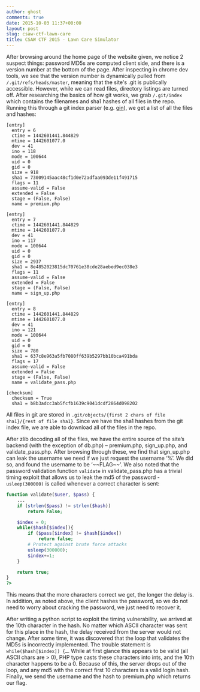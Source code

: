```yaml
---
author: ghost
comments: true
date: 2015-10-03 11:37+00:00
layout: post
slug: csaw-ctf-lawn-care
title: CSAW CTF 2015 - Lawn Care Simulator
---
```


After browsing around the home page of the website given, we notice 2 suspect things: password MD5s are computed client side, and there is a version number at the bottom of the page. After inspecting in chrome dev tools, we see that the version number is dynamically pulled from `/.git/refs/heads/master`, meaning that the site's .git is publically accessible. However, while we can read files, directory listings are turned off. After researching the basics of how git works, we grab `/.git/index` which contains the filenames and sha1 hashes of all files in the repo. Running this through a git index parser (e.g. [gin](https://github.com/sbp/gin)), we get a list of all the files and hashes:

```
[entry]
  entry = 6
  ctime = 1442601441.844829
  mtime = 1442601077.0
  dev = 41
  ino = 118
  mode = 100644
  uid = 0
  gid = 0
  size = 918
  sha1 = 73009145aac48cf1d0e72adfaa093de11f491715
  flags = 11
  assume-valid = False
  extended = False
  stage = (False, False)
  name = premium.php

[entry]
  entry = 7
  ctime = 1442601441.844829
  mtime = 1442601077.0
  dev = 41
  ino = 117
  mode = 100644
  uid = 0
  gid = 0
  size = 2937
  sha1 = 8e4852023815dc70761e38cde28aebed9ec038e3
  flags = 11
  assume-valid = False
  extended = False
  stage = (False, False)
  name = sign_up.php

[entry]
  entry = 8
  ctime = 1442601441.844829
  mtime = 1442601077.0
  dev = 41
  ino = 121
  mode = 100644
  uid = 0
  gid = 0
  size = 780
  sha1 = 637c8e963a5fb7080ff639b5297bb10bca491bda
  flags = 17
  assume-valid = False
  extended = False
  stage = (False, False)
  name = validate_pass.php

[checksum]
  checksum = True
  sha1 = b8b3adcc3ab5fcfb1639c9041dcdf2864d098202
```

All files in git are stored in `.git/objects/{first 2 chars of file sha1}/{rest of file sha1}`. Since we have the sha1 hashes from the git index file, we are able to download all of the files in the repo.

After zlib decoding all of the files, we have the entire source of the site’s backend (with the exception of db.php) – premium.php, sign\_up.php, and validate\_pass.php. After browsing through these, we find that sign\_up.php can leak the username we need if we just request the username ‘%’. We did so, and found the username to be ‘\~\~FLAG\~\~’. We also noted that the password validation function `validate` in validate\_pass.php has a trivial timing exploit that allows us to leak the md5 of the password - `usleep(300000)` is called whenever a correct character is sent:

```php
function validate($user, $pass) {
    ...
    if (strlen($pass) != strlen($hash))
        return False;

    $index = 0;
    while($hash[$index]){
        if ($pass[$index] != $hash[$index])
            return false;
        # Protect against brute force attacks
        usleep(300000);
        $index+=1;
    }

    return true;
}
?>
```

This means that the more characters correct we get, the longer the delay is. In addition, as noted above, the client hashes the password, so we do not need to worry about cracking the password, we just need to recover it.

After writing a python script to exploit the timing vulnerability, we arrived at the 10th character in the hash. No matter which ASCII character was sent for this place in the hash, the delay received from the server would not change. After some time, it was discovered that the loop that validates the MD5s is incorrectly implemented. The trouble statement is ` while($hash[$index]) {…`. While at first glance this appears to be valid (all ASCII chars are > 0), PHP type casts these characters into ints, and the 10th character happens to be a 0. Because of this, the server drops out of the loop, and any md5 with the correct first 10 characters is a valid login hash. Finally, we send the username and the hash to premium.php which returns our flag.
